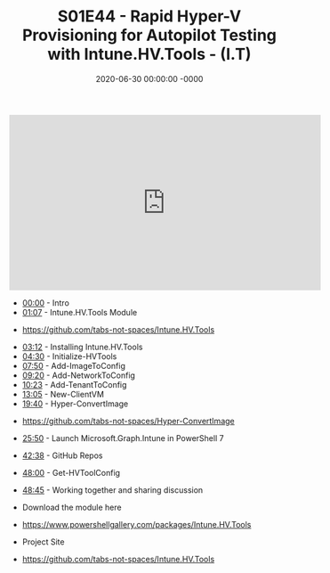 ﻿---
layout: post
title: "S01E44 - Rapid Hyper-V Provisioning for Autopilot Testing with Intune.HV.Tools - (I.T)"
date: 2020-06-30 00:00:00 -0000
categories:
---

<iframe loading="lazy" width="560" height="315" src="https://www.youtube.com/embed/cBSeBb0CIRs" title="YouTube video player" frameborder="0" allow="accelerometer; autoplay; clipboard-write; encrypted-media; gyroscope; picture-in-picture" allowfullscreen></iframe>

 * [00:00](https://www.youtube.com/watch?v=cBSeBb0CIRs&t=0s) - Intro
 * [01:07](https://www.youtube.com/watch?v=cBSeBb0CIRs&t=67s) - Intune.HV.Tools Module
- https://github.com/tabs-not-spaces/Intune.HV.Tools
 * [03:12](https://www.youtube.com/watch?v=cBSeBb0CIRs&t=192s) - Installing Intune.HV.Tools
 * [04:30](https://www.youtube.com/watch?v=cBSeBb0CIRs&t=270s) - Initialize-HVTools
 * [07:50](https://www.youtube.com/watch?v=cBSeBb0CIRs&t=470s) - Add-ImageToConfig
 * [09:20](https://www.youtube.com/watch?v=cBSeBb0CIRs&t=560s) - Add-NetworkToConfig
 * [10:23](https://www.youtube.com/watch?v=cBSeBb0CIRs&t=623s) - Add-TenantToConfig
 * [13:05](https://www.youtube.com/watch?v=cBSeBb0CIRs&t=785s) - New-ClientVM
 * [19:40](https://www.youtube.com/watch?v=cBSeBb0CIRs&t=1180s) - Hyper-ConvertImage
- https://github.com/tabs-not-spaces/Hyper-ConvertImage
 * [25:50](https://www.youtube.com/watch?v=cBSeBb0CIRs&t=1550s) - Launch Microsoft.Graph.Intune in PowerShell 7
 * [42:38](https://www.youtube.com/watch?v=cBSeBb0CIRs&t=2558s) - GitHub Repos
 * [48:00](https://www.youtube.com/watch?v=cBSeBb0CIRs&t=2880s) - Get-HVToolConfig
 * [48:45](https://www.youtube.com/watch?v=cBSeBb0CIRs&t=2925s) - Working together and sharing discussion

 * Download the module here
 * https://www.powershellgallery.com/packages/Intune.HV.Tools

 * Project Site
 * https://github.com/tabs-not-spaces/Intune.HV.Tools

